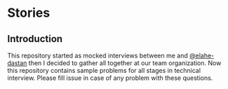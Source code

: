 # Stories

## Introduction

This repository started as mocked interviews between me and [@elahe-dastan](https://github.com/elahe-dastan) then I decided to gather all together at our team organization.
Now this repository contains sample problems for all stages in technical interview.
Please fill issue in case of any problem with these questions.
